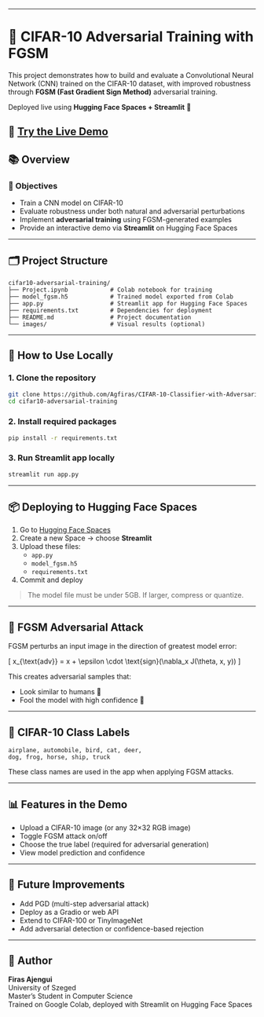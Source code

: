 
---
# 🧠 CIFAR-10 Adversarial Training with FGSM

This project demonstrates how to build and evaluate a Convolutional Neural Network (CNN) trained on the CIFAR-10 dataset, with improved robustness through **FGSM (Fast Gradient Sign Method)** adversarial training.

Deployed live using **Hugging Face Spaces + Streamlit** 🚀

🔗 **[Try the Live Demo]([cifar10-fgsm](https://huggingface.co/spaces/3llisa/CIFAR-10-Classifier-with-Adversarial-Option))**
---
## 📚 Overview
### 🎯 Objectives

- Train a CNN model on CIFAR-10
- Evaluate robustness under both natural and adversarial perturbations
- Implement **adversarial training** using FGSM-generated examples
- Provide an interactive demo via **Streamlit** on Hugging Face Spaces

---

## 🗂️ Project Structure

```
cifar10-adversarial-training/
├── Project.ipynb            # Colab notebook for training
├── model_fgsm.h5            # Trained model exported from Colab
├── app.py                   # Streamlit app for Hugging Face Spaces
├── requirements.txt         # Dependencies for deployment
├── README.md                # Project documentation
└── images/                  # Visual results (optional)
```

---

## 🚀 How to Use Locally

### 1. Clone the repository

```bash
git clone https://github.com/Agfiras/CIFAR-10-Classifier-with-Adversarial-Option.git
cd cifar10-adversarial-training
```

### 2. Install required packages

```bash
pip install -r requirements.txt
```

### 3. Run Streamlit app locally

```bash
streamlit run app.py
```

---

## 📦 Deploying to Hugging Face Spaces

1. Go to [Hugging Face Spaces](https://huggingface.co/spaces)
2. Create a new Space → choose **Streamlit**
3. Upload these files:
   - `app.py`
   - `model_fgsm.h5`
   - `requirements.txt`
4. Commit and deploy

> The model file must be under 5GB. If larger, compress or quantize.

---

## 🔐 FGSM Adversarial Attack

FGSM perturbs an input image in the direction of greatest model error:

\[
x_{\text{adv}} = x + \epsilon \cdot \text{sign}(\nabla_x J(\theta, x, y))
\]

This creates adversarial samples that:
- Look similar to humans 👀
- Fool the model with high confidence 🤖

---

## 🧠 CIFAR-10 Class Labels

```
airplane, automobile, bird, cat, deer,
dog, frog, horse, ship, truck
```

These class names are used in the app when applying FGSM attacks.

---

## 📊 Features in the Demo

- Upload a CIFAR-10 image (or any 32×32 RGB image)
- Toggle FGSM attack on/off
- Choose the true label (required for adversarial generation)
- View model prediction and confidence

---

## 📌 Future Improvements

- Add PGD (multi-step adversarial attack)
- Deploy as a Gradio or web API
- Extend to CIFAR-100 or TinyImageNet
- Add adversarial detection or confidence-based rejection

---

## 👤 Author

**Firas Ajengui**  
University of Szeged  
Master’s Student in Computer Science  
Trained on Google Colab, deployed with Streamlit on Hugging Face Spaces
